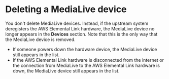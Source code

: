 # Deleting a MediaLive device<a name="device-delete"></a>

You don't delete MediaLive devices\. Instead, if the upstream system deregisters the AWS Elemental Link hardware, the MediaLive device no longer appears in the **Devices** section\. Note that this is the only way that the MediaLive device is removed\. 
+ If someone powers down the hardware device, the MediaLive device still appears in the list\.
+ If the AWS Elemental Link hardware is disconnected from the internet or the connection from MediaLive to the AWS Elemental Link hardware is down, the MediaLive device still appears in the list\.
